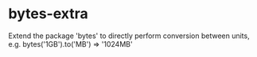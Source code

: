 # bytes-extra
Extend the package 'bytes' to directly  perform conversion between units, e.g. bytes('1GB').to('MB') => '1024MB'
